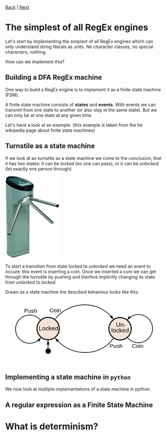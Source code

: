[Back](./engine.md) | [Next](./nfa.md)

# The simplest of all RegEx engines
Let's start by implementing the simplest of all RegEx engines which can only understand string literals as units. No character classes, no special characters, nothing. 

How can we implement this?

## Building a DFA RegEx machine
One way to build a RegEx engine is to implement it as a finite state machine (FSM). 

A finite state machine consists of **states** and **events**. With events we can transmit from one state to another (or also stay in the same state). But we can only be at one state at any given time.

Let's have a look at an example. (this example is taken from the he wikipedia page about finite state machines) 

## Turnstile as a state machine
If we look at as turnstile as a state machine we come to the conclusion, that it has two states: it can be *locked* (no one can pass), or it can be *unlocked* (let exactly one person through). 

![Turnstile](images/turnstile.jpg "Turnstile")

To start a transition from state *locked* to *unlocked* we need an event to occure: this event is inserting a coin. Once we inserted a coin we can get through the turnstile by pushing and therfore implicitly changing its state from *unlocked* to *locked*. 

Drawn as a state machine the descibed behaviour looks like this:
![turnstile state machine](images/state_machine_turnstile.png "Turnstile State Machine")


## Implementing a state machine in `python`

We now look at multiple implementations of a state machine in python. 


## A regular expression as a Finite State Machine


# What is determinism?